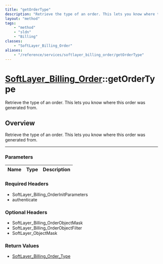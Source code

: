 ```yaml
---
title: "getOrderType"
description: "Retrieve the type of an order. This lets you know where this order was generated from."
layout: "method"
tags:
    - "method"
    - "sldn"
    - "Billing"
classes:
    - "SoftLayer_Billing_Order"
aliases:
    - "/reference/services/softlayer_billing_order/getOrderType"
---
```

# [SoftLayer_Billing_Order](/reference/services/SoftLayer_Billing_Order)::getOrderType

Retrieve the type of an order. This lets you know where this order was generated from.


## Overview 
Retrieve the type of an order. This lets you know where this order was generated from.

-----

### Parameters 
|Name | Type | Description |
| --- | --- | --- |


### Required Headers
* SoftLayer_Billing_OrderInitParameters
* authenticate


### Optional Headers
* SoftLayer_Billing_OrderObjectMask
* SoftLayer_Billing_OrderObjectFilter
* SoftLayer_ObjectMask

### Return Values
* <a href='/reference/datatypes/SoftLayer_Billing_Order_Type'>SoftLayer_Billing_Order_Type </a>




